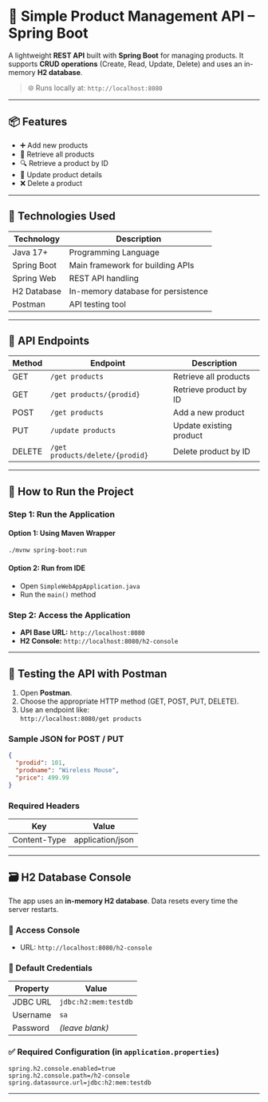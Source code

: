 # 🛒 Simple Product Management API – Spring Boot

A lightweight **REST API** built with **Spring Boot** for managing products. It supports **CRUD operations** (Create, Read, Update, Delete) and uses an in-memory **H2 database**.

> 🌐 Runs locally at: `http://localhost:8080`

---

## 📦 Features

- ➕ Add new products  
- 📄 Retrieve all products  
- 🔍 Retrieve a product by ID  
- 📝 Update product details  
- ❌ Delete a product  

---

## 🧩 Technologies Used

| Technology      | Description                       |
|----------------|-----------------------------------|
| Java 17+       | Programming Language              |
| Spring Boot    | Main framework for building APIs  |
| Spring Web     | REST API handling                 |
| H2 Database    | In-memory database for persistence|
| Postman        | API testing tool                  |

---

## 📁 API Endpoints

| Method | Endpoint                         | Description               |
|--------|----------------------------------|---------------------------|
| GET    | `/get products`                  | Retrieve all products     |
| GET    | `/get products/{prodid}`         | Retrieve product by ID    |
| POST   | `/get products`                  | Add a new product         |
| PUT    | `/update products`               | Update existing product   |
| DELETE | `/get products/delete/{prodid}`  | Delete product by ID      |

---

## 🚀 How to Run the Project

### Step 1: Run the Application

#### Option 1: Using Maven Wrapper

```bash
./mvnw spring-boot:run
```

#### Option 2: Run from IDE

- Open `SimpleWebAppApplication.java`
- Run the `main()` method

### Step 2: Access the Application

- **API Base URL:** `http://localhost:8080`  
- **H2 Console:** `http://localhost:8080/h2-console`

---

## 🧪 Testing the API with Postman

1. Open **Postman**.
2. Choose the appropriate HTTP method (GET, POST, PUT, DELETE).
3. Use an endpoint like:  
   `http://localhost:8080/get products`

### Sample JSON for POST / PUT

```json
{
  "prodid": 101,
  "prodname": "Wireless Mouse",
  "price": 499.99
}
```

### Required Headers

| Key           | Value              |
|----------------|--------------------|
| Content-Type   | application/json   |

---

## 🗃️ H2 Database Console

The app uses an **in-memory H2 database**. Data resets every time the server restarts.

### 🔗 Access Console

- URL: `http://localhost:8080/h2-console`

### 🔐 Default Credentials

| Property        | Value                  |
|----------------|------------------------|
| JDBC URL       | `jdbc:h2:mem:testdb`   |
| Username       | `sa`                   |
| Password       | *(leave blank)*        |

### ✅ Required Configuration (in `application.properties`)

```properties
spring.h2.console.enabled=true
spring.h2.console.path=/h2-console
spring.datasource.url=jdbc:h2:mem:testdb
```

---


